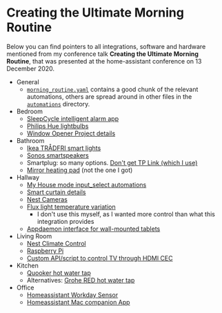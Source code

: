 # Creating the Ultimate Morning Routine

Below you can find pointers to all integrations, software and hardware mentioned from my conference talk **Creating the Ultimate Morning Routine**, that was presented at the home-assistant conference on 13 December 2020.

- General
  - [`morning_routine.yaml`](roles/homeassistant/templates/automations/morning_routine.yaml) contains a good chunk of the relevant automations, others are spread around in other files in the [`automations`](roles/homeassistant/templates/automations/) directory.
- Bedroom
    - [SleepCycle intelligent alarm app](https://www.sleepcycle.com/)
    - [Philips Hue lightbulbs](https://www.philips-hue.com/)
    - [Window Opener Project details](https://jorisroovers.com/posts/window-opener)
- Bathroom
    - [Ikea TRÅDFRI smart lights](https://www.ikea.com/us/en/cat/smart-lighting-36812/)
    - [Sonos smartspeakers](http://sonos.com/)
    - Smartplug: so many options. [Don't get TP Link (which I use)](https://alerts.home-assistant.io/#tplink.markdown)
    - [Mirror heating pad](https://www.amazon.com/WarmlyYours-Rectangle-Defogger-Self-Adhesive-Hardwired/dp/B0031TUK70) (not the one I got)
- Hallway
    - [My House mode input_select automations](https://github.com/jorisroovers/casa/blob/master/roles/homeassistant/templates/automations/house_mode.yaml)
    - [Smart curtain details](https://github.com/jorisroovers/casa/tree/master/projects/curtain-opener)
    - [Nest Cameras](https://store.google.com/us/magazine/compare_cameras)
    - [Flux light temperature variation](https://www.home-assistant.io/integrations/flux/)
        - I don't use this myself, as I wanted more control than what this integration provides
    - [Appdaemon interface for wall-mounted tablets](https://appdaemon.readthedocs.io/en/latest/DASHBOARD_INSTALL.html)
- Living Room
    - [Nest Climate Control](https://store.google.com/us/product/nest_learning_thermostat_3rd_gen)
    - [Raspberry Pi](https://www.raspberrypi.org/products/)
    - [Custom API/script to control TV through HDMI CEC](https://github.com/jorisroovers/casa/blob/master/roles/tv/templates/api.py)
- Kitchen
    - [Quooker hot water tap](https://www.quooker.com/)
    - Alternatives: [Grohe RED hot water tap](https://www.grohe.co.uk/en_gb/kitchen-collection/grohe-red.html)
- Office
    - [Homeassistant Workday Sensor](https://www.home-assistant.io/integrations/workday/)
    - [Homeassistant Mac companion App](https://www.home-assistant.io/blog/2020/09/18/mac-companion/)